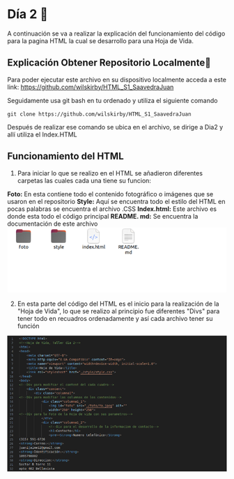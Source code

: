 # Día 2 🧐

A continuación se va a realizar la explicación del funcionamiento del código para la pagina HTML la cual se desarrollo para una Hoja de Vida.

## Explicación  Obtener Repositorio Localmente📡

Para poder ejecutar este archivo en su dispositivo localmente acceda a este link:  https://github.com/wilskirby/HTML_S1_SaavedraJuan

Seguidamente usa git bash en tu ordenado y utiliza el siguiente comando

    git clone https://github.com/wilskirby/HTML_S1_SaavedraJuan
Después de realizar ese comando se ubica en el archivo, se dirige a Dia2 y allí utiliza el Index.HTML

## Funcionamiento del HTML
1. Para iniciar lo que se realizo en el HTML se añadieron diferentes carpetas las cuales cada una tiene su funcion:

**Foto:** En esta contiene todo el contenido fotográfico o imágenes que se usaron en el repositorio
**Style:** Aquí se encuentra todo el estilo del HTML en pocas palabras se encuentra el archivo .CSS
**Index.html:** Este archivo es donde esta todo el código principal
**README. md:** Se encuentra la documentación de este archivo
![enter image description here](https://github.com/wilskirby/HTML_S1_SaavedraJuan/blob/main/Dia2/foto/doc4.png?raw=true)

2. En esta parte del código del HTML es el inicio para la realización de la "Hoja de Vida", lo que se realizo al principio fue diferentes "Divs" para tener todo en recuadros ordenadamente y así cada archivo tener su función

![enter image description her](https://github.com/wilskirby/HTML_S1_SaavedraJuan/blob/main/Dia2/foto/doc1.png?raw=true)
